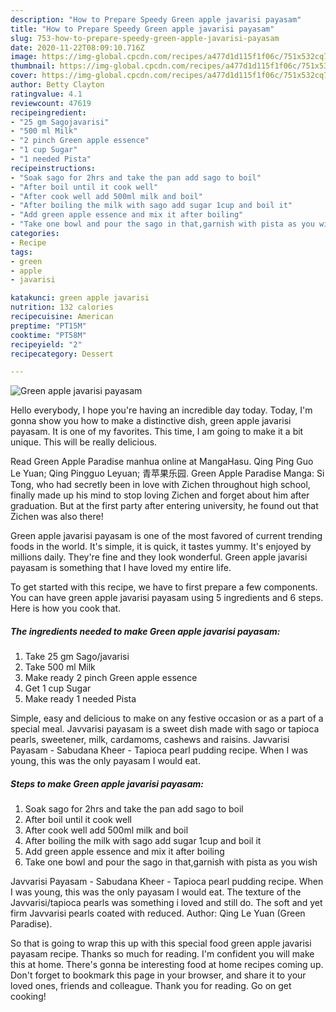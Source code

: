 ```yaml
---
description: "How to Prepare Speedy Green apple javarisi payasam"
title: "How to Prepare Speedy Green apple javarisi payasam"
slug: 753-how-to-prepare-speedy-green-apple-javarisi-payasam
date: 2020-11-22T08:09:10.716Z
image: https://img-global.cpcdn.com/recipes/a477d1d115f1f06c/751x532cq70/green-apple-javarisi-payasam-recipe-main-photo.jpg
thumbnail: https://img-global.cpcdn.com/recipes/a477d1d115f1f06c/751x532cq70/green-apple-javarisi-payasam-recipe-main-photo.jpg
cover: https://img-global.cpcdn.com/recipes/a477d1d115f1f06c/751x532cq70/green-apple-javarisi-payasam-recipe-main-photo.jpg
author: Betty Clayton
ratingvalue: 4.1
reviewcount: 47619
recipeingredient:
- "25 gm Sagojavarisi"
- "500 ml Milk"
- "2 pinch Green apple essence"
- "1 cup Sugar"
- "1 needed Pista"
recipeinstructions:
- "Soak sago for 2hrs and take the pan add sago to boil"
- "After boil until it cook well"
- "After cook well add 500ml milk and boil"
- "After boiling the milk with sago add sugar 1cup and boil it"
- "Add green apple essence and mix it after boiling"
- "Take one bowl and pour the sago in that,garnish with pista as you wish"
categories:
- Recipe
tags:
- green
- apple
- javarisi

katakunci: green apple javarisi 
nutrition: 132 calories
recipecuisine: American
preptime: "PT15M"
cooktime: "PT58M"
recipeyield: "2"
recipecategory: Dessert

---
```



![Green apple javarisi payasam](https://img-global.cpcdn.com/recipes/a477d1d115f1f06c/751x532cq70/green-apple-javarisi-payasam-recipe-main-photo.jpg)

Hello everybody, I hope you're having an incredible day today. Today, I'm gonna show you how to make a distinctive dish, green apple javarisi payasam. It is one of my favorites. This time, I am going to make it a bit unique. This will be really delicious.

Read Green Apple Paradise manhua online at MangaHasu. Qing Ping Guo Le Yuan; Qing Pingguo Leyuan; 青苹果乐园. Green Apple Paradise Manga: Si Tong, who had secretly been in love with Zichen throughout high school, finally made up his mind to stop loving Zichen and forget about him after graduation. But at the first party after entering university, he found out that Zichen was also there!

Green apple javarisi payasam is one of the most favored of current trending foods in the world. It's simple, it is quick, it tastes yummy. It's enjoyed by millions daily. They're fine and they look wonderful. Green apple javarisi payasam is something that I have loved my entire life.


To get started with this recipe, we have to first prepare a few components. You can have green apple javarisi payasam using 5 ingredients and 6 steps. Here is how you cook that.

<!--inarticleads1-->

##### The ingredients needed to make Green apple javarisi payasam:

1. Take 25 gm Sago/javarisi
1. Take 500 ml Milk
1. Make ready 2 pinch Green apple essence
1. Get 1 cup Sugar
1. Make ready 1 needed Pista


Simple, easy and delicious to make on any festive occasion or as a part of a special meal. Javvarisi payasam is a sweet dish made with sago or tapioca pearls, sweetener, milk, cardamoms, cashews and raisins. Javvarisi Payasam - Sabudana Kheer - Tapioca pearl pudding recipe. When I was young, this was the only payasam I would eat. 

<!--inarticleads2-->

##### Steps to make Green apple javarisi payasam:

1. Soak sago for 2hrs and take the pan add sago to boil
1. After boil until it cook well
1. After cook well add 500ml milk and boil
1. After boiling the milk with sago add sugar 1cup and boil it
1. Add green apple essence and mix it after boiling
1. Take one bowl and pour the sago in that,garnish with pista as you wish


Javvarisi Payasam - Sabudana Kheer - Tapioca pearl pudding recipe. When I was young, this was the only payasam I would eat. The texture of the Javvarisi/tapioca pearls was something i loved and still do. The soft and yet firm Javvarisi pearls coated with reduced. Author: Qing Le Yuan (Green Paradise). 

So that is going to wrap this up with this special food green apple javarisi payasam recipe. Thanks so much for reading. I'm confident you will make this at home. There's gonna be interesting food at home recipes coming up. Don't forget to bookmark this page in your browser, and share it to your loved ones, friends and colleague. Thank you for reading. Go on get cooking!
